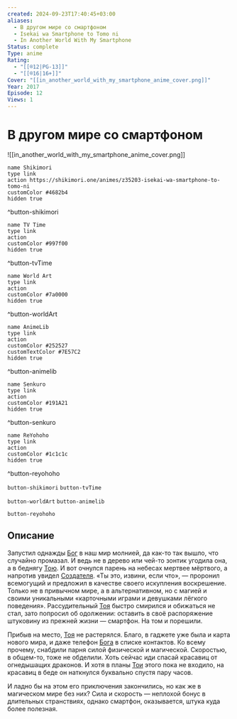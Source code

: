 ```yaml
---
created: 2024-09-23T17:40:45+03:00
aliases:
  - В другом мире со смартфоном
  - Isekai wa Smartphone to Tomo ni
  - In Another World With My Smartphone
Status: complete
Type: anime
Rating:
  - "[[®️12|PG-13]]"
  - "[[®️16|16+]]"
Cover: "[[in_another_world_with_my_smartphone_anime_cover.png]]"
Year: 2017
Episode: 12
Views: 1
---
```


# В другом мире со смартфоном

![[in_another_world_with_my_smartphone_anime_cover.png]]

```button
name Shikimori
type link
action https://shikimori.one/animes/z35203-isekai-wa-smartphone-to-tomo-ni
customColor #4682b4
hidden true
```
^button-shikimori

```button
name TV Time
type link
action 
customColor #997f00
hidden true
```
^button-tvTime

```button
name World Art
type link
action 
customColor #7a0000
hidden true
```
^button-worldArt

```button
name AnimeLib
type link
action 
customColor #252527
customTextColor #7E57C2
hidden true
```
^button-animelib

```button
name Senkuro
type link
action 
customColor #191A21
hidden true
```
^button-senkuro

```button
name ReYohoho
type link
action 
customColor #1c1c1c
hidden true
```
^button-reyohoho



`button-shikimori` `button-tvTime`

`button-worldArt` `button-animelib`

`button-reyohoho`

## Описание

Запустил однажды [Бог](https://shikimori.one/characters/152616-god) в наш мир молнией, да как-то так вышло, что случайно промазал. И ведь не в дерево или чей-то зонтик угодила она, а в беднягу [Тою](https://shikimori.one/characters/151202-touya-mochizuki). И вот очнулся парень на небесах мертвее мёртвого, а напротив увидел [Создателя](https://shikimori.one/characters/152616-god). «Ты это, извини, если что», — проронил всемогущий и предложил в качестве своего искупления воскрешение. Только не в привычном мире, а в альтернативном, но с магией и своими уникальными «карточными играми и девушками лёгкого поведения». Рассудительный [Тоя](https://shikimori.one/characters/151202-touya-mochizuki) быстро смирился и обижаться не стал, зато попросил об одолжении: оставить в своё распоряжение штуковину из прежней жизни — смартфон. На том и порешили.

Прибыв на место, [Тоя](https://shikimori.one/characters/151202-touya-mochizuki) не растерялся. Благо, в гаджете уже была и карта нового мира, и даже телефон [Бога](https://shikimori.one/characters/152616-god) в списке контактов. Ко всему прочему, снабдили парня силой физической и магической. Скоростью, в общем-то, тоже не обделили. Хоть сейчас иди спасай красавиц от огнедышащих драконов. И хотя в планы [Тои](https://shikimori.one/characters/151202-touya-mochizuki) этого пока не входило, на красавиц в беде он наткнулся буквально спустя пару часов.

И ладно бы на этом его приключения закончились, но как же в магическом мире без них? Сила и скорость — неплохой бонус в длительных странствиях, однако смартфон, оказывается, штука куда более полезная.
